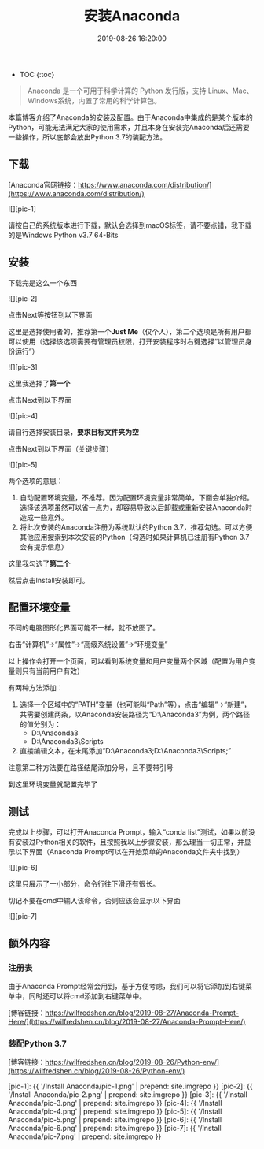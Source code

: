﻿---
layout: post
title: 安装Anaconda
date: 2019-08-26 16:20:00
tags: Anaconda Python
categories: install-Anaconda install-Python
excerpt: 多图预警，小心流量！
---

* TOC
{:toc}

> Anaconda 是一个可用于科学计算的 Python 发行版，支持 Linux、Mac、Windows系统，内置了常用的科学计算包。

本篇博客介绍了Anaconda的安装及配置。由于Anaconda中集成的是某个版本的Python，可能无法满足大家的使用需求，并且本身在安装完Anaconda后还需要一些操作，所以底部会放出Python 3.7的装配方法。

## 下载

[Anaconda官网链接：https://www.anaconda.com/distribution/](https://www.anaconda.com/distribution/)

![][pic-1]

请按自己的系统版本进行下载，默认会选择到macOS标签，请不要点错，我下载的是Windows Python v3.7 64-Bits

## 安装

下载完是这么一个东西

![][pic-2]

点击Next等按钮到以下界面

这里是选择使用者的，推荐第一个**Just Me**（仅个人），第二个选项是所有用户都可以使用（选择该选项需要有管理员权限，打开安装程序时右键选择“以管理员身份运行”）

![][pic-3]

这里我选择了**第一个**

点击Next到以下界面

![][pic-4]

请自行选择安装目录，**要求目标文件夹为空**

点击Next到以下界面（关键步骤）

![][pic-5]

两个选项的意思：

1. 自动配置环境变量，不推荐。因为配置环境变量非常简单，下面会单独介绍。选择该选项虽然可以省一点力，却容易导致以后卸载或重新安装Anaconda时造成一些意外。
2. 将此次安装的Anaconda注册为系统默认的Python 3.7，推荐勾选。可以方便其他应用搜索到本次安装的Python（勾选时如果计算机已注册有Python 3.7会有提示信息）

这里我勾选了**第二个**

然后点击Install安装即可。

## 配置环境变量

不同的电脑图形化界面可能不一样，就不放图了。

右击“计算机”→“属性”→“高级系统设置”→“环境变量”

以上操作会打开一个页面，可以看到系统变量和用户变量两个区域（配置为用户变量则只有当前用户有效）

有两种方法添加：

1. 选择一个区域中的“PATH”变量（也可能叫“Path”等），点击“编辑”→“新建”，共需要创建两条，以Anaconda安装路径为“D:\Anaconda3”为例，两个路径的值分别为：
   * D:\Anaconda3
   * D:\Anaconda3\Scripts
2. 直接编辑文本，在末尾添加“D:\Anaconda3;D:\Anaconda3\Scripts;”

注意第二种方法要在路径结尾添加分号，且不要带引号

到这里环境变量就配置完毕了

## 测试

完成以上步骤，可以打开Anaconda Prompt，输入“conda list”测试，如果以前没有安装过Python相关的软件，且按照我以上步骤安装，那么理当一切正常，并显示以下界面（Anaconda Prompt可以在开始菜单的Anaconda文件夹中找到）

![][pic-6]

这里只展示了一小部分，命令行往下滑还有很长。

切记不要在cmd中输入该命令，否则应该会显示以下界面

![][pic-7]

## 额外内容

### 注册表

由于Anaconda Prompt经常会用到，基于方便考虑，我们可以将它添加到右键菜单中，同时还可以将cmd添加到右键菜单中。

[博客链接：https://wilfredshen.cn/blog/2019-08-27/Anaconda-Prompt-Here/](https://wilfredshen.cn/blog/2019-08-27/Anaconda-Prompt-Here/)

### 装配Python 3.7

[博客链接：https://wilfredshen.cn/blog/2019-08-26/Python-env/](https://wilfredshen.cn/blog/2019-08-26/Python-env/)

[pic-1]: {{ '/Install Anaconda/pic-1.png' | prepend: site.imgrepo }}
[pic-2]: {{ '/Install Anaconda/pic-2.png' | prepend: site.imgrepo }}
[pic-3]: {{ '/Install Anaconda/pic-3.png' | prepend: site.imgrepo }}
[pic-4]: {{ '/Install Anaconda/pic-4.png' | prepend: site.imgrepo }}
[pic-5]: {{ '/Install Anaconda/pic-5.png' | prepend: site.imgrepo }}
[pic-6]: {{ '/Install Anaconda/pic-6.png' | prepend: site.imgrepo }}
[pic-7]: {{ '/Install Anaconda/pic-7.png' | prepend: site.imgrepo }}
